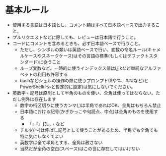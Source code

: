 # 基本ルール

- 使用する言語は日本語とし、コメント類はすべて日本語ベースで出力すること。
- プルリクエストなどに際しても、レビューは日本語で行うこと。
- コードにコメントを含めるときも、必ず日本語ベースで行うこと。
  - ただし、シンボルの類いは英語ベースで行い、変数の命名ルール(キャメルケースやスネークケース)はその言語の標準(もしくはデファクトスタンダード)に従うこと
  - ループ変数など、一時的に使うインデックス値はi,j,kなど単純なアルファベットの利用も許容する
  - bashなどシェルの操作の際に使うプロンプト($や%、###など)とPowerShell(`PS>`と暫定的に設定)は気にしないでください。
- 英数字・記号は原則として半角のものを使い、全角は使ってはならない。ただし例外は存在します
  - 数字の桁区切りに使うカンマ(,)は半角であればOK、全角はもちろん禁止
  - 日本語における記号(かぎかっこや句読点、中点)は全角のものを使用する
    - 「」『』【】。、・など
  - チルダ(〜)は伸ばし記号として使うことがあるため、半角でも全角でも特に気にしなくてよい
  - 英数字は全て半角とする、全角は赦さない
  - 当然だが全角の空白(スペース)はこの世に存在してはいけない
